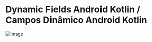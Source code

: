 # Dynamic Fields Android Kotlin / Campos Dinâmico Android Kotlin


![image](https://github.com/danielbd9/dynamic-fields-android-kotlin/assets/16392300/4e0a4c33-9691-4513-a0e7-76c577fad05a)

